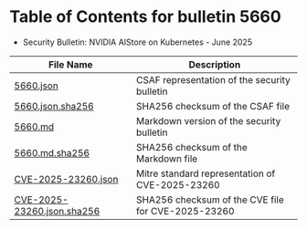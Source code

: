 # Table of Contents for bulletin 5660

 - Security Bulletin: NVIDIA AIStore on Kubernetes - June 2025

| File Name | Description |
|-----------|-------------|
| [5660.json](5660.json) | CSAF representation of the security bulletin |
| [5660.json.sha256](5660.json.sha256) | SHA256 checksum of the CSAF file |
| [5660.md](5660.md) | Markdown version of the security bulletin |
| [5660.md.sha256](5660.md.sha256) | SHA256 checksum of the Markdown file |
| [CVE-2025-23260.json](CVE-2025-23260.json) | Mitre standard representation of CVE-2025-23260 |
| [CVE-2025-23260.json.sha256](CVE-2025-23260.json.sha256) | SHA256 checksum of the CVE file for CVE-2025-23260 |

